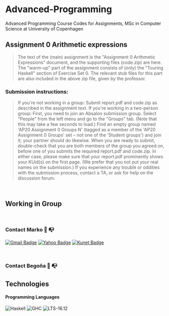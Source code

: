 # Advanced-Programming
Advanced Programming Course Codes for Assignments, MSc in Computer Science at University of Copenhagen

## Assignment 0 Arithmetic expressions
> The text of the (main) assignment is the "Assignment 0 Arithmetic Expressions" document, and the supporting files (code.zip) are here.
The "warm-up" part of the assignment consists of (only) the "Touring Haskell" section of Exercise Set 0. The relevant stub files for this part are also included in the above zip file, given by the professor.

### Submission instructions:

> If you're not working in a group: Submit report.pdf and code.zip as described in the assignment text.
If you're working in a two-person group: First, you need to join an Absalon submission group. Select "People" from the left menu and go to the "Groups" tab. (Note that this may take a few seconds to load.) Find an empty group named 'AP20 Assignment 0 Groups N' (tagged as a member of the 'AP20 Assignment 0 Groups' set – not one of the 'Student groups') and join it; your partner should do likewise. When you are ready to submit, double-check that you are both members of the group you agreed on, before one of you submits the required report.pdf and code.zip.
In either case, please make sure that your report.pdf prominently shows your KUid(s) on the first page. (We prefer that you not put your real names on the submission.) If you experience any trouble or oddities with the submission process, contact a TA, or ask for help on the discussion forum.



<br />

## Working in Group 

<br/>

### Contact Marko 📲 📭 
[![Gmail Badge](https://img.shields.io/badge/-marko.milic997@gmail.com-c14438?style=flat-square&logo=Gmail&logoColor=white&link=mailto:marko.milic997@gmail.com)](mailto:marko.milic997@gmail.com)
[![Yahoo Badge](https://img.shields.io/badge/-marko.milic10@yahoo.com-c14438?style=flat-square&logo=Yahoo!&color=blue&logoColor=white&link=mailto:marko.milic10@yahoo.com)](mailto:marko.milic10@yahoo.com)
[![Kunet Badge](https://img.shields.io/badge/-dcp353@alumni.ku.dk-c14438?style=flat-square&logo=KUNet!&color=brown&logoColor=white&link=mailto:dcp353@alumni.ku.dk)](mailto:dcp353@alumni.ku.dk)

<br/>

### Contact Begoña 📲 📭 

## Technologies

#### Programming Languages
![Haskell](https://img.shields.io/badge/hasekll-2010-blue)
![GHC](https://img.shields.io/badge/GHC-8.8.4-orange)
![LTS-16.12 ](https://img.shields.io/badge/LTS-16.12-green)

<br/>